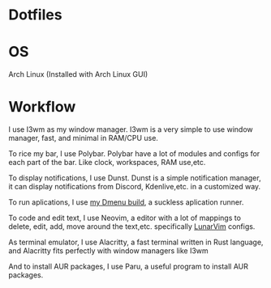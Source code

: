 # Dotfiles

# OS

Arch Linux (Installed with Arch Linux GUI)

# Workflow

I use I3wm as my window manager. I3wm is a very simple to use window manager, fast, and minimal in RAM/CPU use.

To rice my bar, I use Polybar. Polybar have a lot of modules and configs for each part of the bar. Like clock, workspaces, RAM use,etc.

To display notifications, I use Dunst. Dunst is a simple notification manager, it can display notifications from Discord, Kdenlive,etc. in a customized way.

To run aplications, I use [my Dmenu build](https://github.com/lissaferreira/dmenu-lissaferreira), a suckless aplication runner.

To code and edit text, I use Neovim, a editor with a lot of mappings to delete, edit, add, move around the text,etc. specifically [LunarVim](https://www.lunarvim.org/) configs.

As terminal emulator, I use Alacritty, a fast terminal written in Rust language, and Alacritty fits perfectly with window managers like I3wm

And to install AUR packages, I use Paru, a useful program to install AUR packages.
